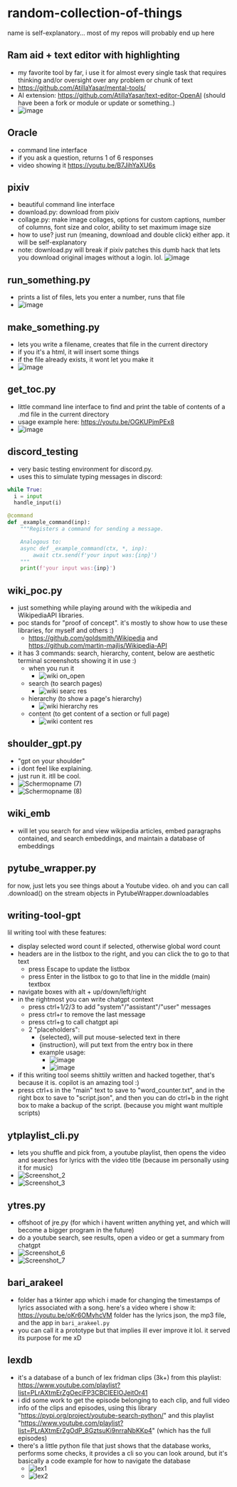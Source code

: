# random-collection-of-things
name is self-explanatory... most of my repos will probably end up here

## Ram aid + text editor with highlighting
- my favorite tool by far, i use it for almost every single task that requires thinking and/or oversight over any problem or chunk of text
- https://github.com/AtillaYasar/mental-tools/
- AI extension: https://github.com/AtillaYasar/text-editor-OpenAI (should have been a fork or module or update or something..)
- ![image](https://user-images.githubusercontent.com/112716905/213861946-c23ddd62-79f4-4aa3-a5ab-5a9bdb4edbdb.png)

## Oracle
- command line interface  
- if you ask a question, returns 1 of 6 responses  
- video showing it https://youtu.be/B7JihYaXU6s

## pixiv
- beautiful command line interface
- download.py: download from pixiv
- collage.py: make image collages, options for custom captions, number of columns, font size and color, ability to set maximum image size
- how to use? just run (meaning, download and double click) either app. it will be self-explanatory
- note: download.py will break if pixiv patches this dumb hack that lets you download original images without a login. lol.
![image](https://user-images.githubusercontent.com/112716905/205492410-50a187f7-1e1a-4053-9770-e4bea6ab2cb3.png)

## run_something.py
- prints a list of files, lets you enter a number, runs that file
- ![image](https://user-images.githubusercontent.com/112716905/211153821-f7d6ae51-6612-4d56-b9af-2664f8ffcb89.png)


## make_something.py
- lets you write a filename, creates that file in the current directory
- if you it's a html, it will insert some things
- if the file already exists, it wont let you make it
- ![image](https://user-images.githubusercontent.com/112716905/211151843-81bf8c17-28bf-44f8-a584-8d4f853a5090.png)

## get_toc.py
- little command line interface to find and print the table of contents of a .md file in the current directory
- usage example here: https://youtu.be/OGKUPjmPEx8
- ![image](https://user-images.githubusercontent.com/112716905/213638908-7932da0f-8b10-47b6-a031-689e3db24063.png)

## discord_testing
- very basic testing environment for discord.py.
- uses this to simulate typing messages in discord:
```python
while True:
  i = input
  handle_input(i)
```
```python
@command
def _example_command(inp):
    """Registers a command for sending a message.

    Analogous to:
    async def _example_command(ctx, *, inp):
        await ctx.send(f'your input was:{inp}')
    """
    print(f'your input was:{inp}')
```

## wiki_poc.py
- just something while playing around with the wikipedia and WikipediaAPI libraries.
- poc stands for "proof of concept". it's mostly to show how to use these libraries, for myself and others  :)
  + https://github.com/goldsmith/Wikipedia and https://github.com/martin-majlis/Wikipedia-API
- it has 3 commands: search, hierarchy, content, below are aesthetic terminal screenshots showing it in use :)
  + when you run it
    - ![wiki on_open](https://user-images.githubusercontent.com/112716905/224471617-0a14198a-1949-465a-bf54-3f2e4c2ef10f.png)
  + search  (to search pages)
    - ![wiki searc res](https://user-images.githubusercontent.com/112716905/224471633-70fbb8a1-d417-4e32-82dc-cb076d6908bd.png)
  + hierarchy  (to show a page's hierarchy)
    - ![wiki hierarchy res](https://user-images.githubusercontent.com/112716905/224471651-20c7b7f2-ffed-4e1e-8819-52ce540baf4c.png)
  + content  (to get content of a section or full page)
    - ![wiki content res](https://user-images.githubusercontent.com/112716905/224471665-22777f4d-18cb-4bef-94fc-6397b3067211.png)

## shoulder_gpt.py
- "gpt on your shoulder"
- i dont feel like explaining.
- just run it. itll be cool.
- ![Schermopname (7)](https://user-images.githubusercontent.com/112716905/224529114-c29420f4-28cf-49a1-b43c-f8fa3a72da19.png)
- ![Schermopname (8)](https://user-images.githubusercontent.com/112716905/224535016-9184863b-79b7-4d46-9c46-4dbacc7871bc.png)

## wiki_emb
- will let you search for and view wikipedia articles, embed paragraphs contained, and search embeddings, and maintain a database of embeddings

## pytube_wrapper.py
for now, just lets you see things about a Youtube video. oh and you can call .download() on the stream objects in PytubeWrapper.downloadables

## writing-tool-gpt
lil writing tool with these features:
- display selected word count if selected, otherwise global word count
- headers are in the listbox to the right, and you can click the to go to that text
  + press Escape to update the listbox
  + press Enter in the listbox to go to that line in the middle (main) textbox
- navigate boxes with alt + up/down/left/right
- in the rightmost you can write chatgpt context
  + press ctrl+1/2/3 to add "system"/"assistant"/"user" messages
  + press ctrl+r to remove the last message
  + press ctrl+g to call chatgpt api
  + 2 "placeholders":
    - {selected}, will put mouse-selected text in there
    - {instruction}, will put text from the entry box in there
    - example usage:
      + ![image](https://user-images.githubusercontent.com/112716905/231696973-80f95250-2a2a-449b-befc-50e895b22890.png)
      + ![image](https://user-images.githubusercontent.com/112716905/231697059-440d4b6c-dc76-49db-a704-7d696b2c7d69.png)
- if this writing tool seems shittily written and hacked together, that's because it is. copilot is an amazing tool  :)
- press ctrl+s in the "main" text to save to "word_counter.txt", and in the right box to save to "script.json", and then you can do ctrl+b in the right box to make a backup of the script. (because you might want multiple scripts)

## ytplaylist_cli.py
- lets you shuffle and pick from, a youtube playlist, then opens the video and searches for lyrics with the video title (because im personally using it for music)
- ![Screenshot_2](https://github.com/AtillaYasar/random-collection-of-things/assets/112716905/46633647-599e-4908-8a1e-2f0f4af0aa8f)
- ![Screenshot_3](https://github.com/AtillaYasar/random-collection-of-things/assets/112716905/f35bb6ca-0b92-4fd7-a05b-e40928adf03c)

## ytres.py
- offshoot of jre.py (for which i havent written anything yet, and which will become a bigger program in the future)
- do a youtube search, see results, open a video or get a summary from chatgpt
- ![Screenshot_6](https://github.com/AtillaYasar/random-collection-of-things/assets/112716905/d3d6de43-0623-498e-9905-1e441e3266ce)
- ![Screenshot_7](https://github.com/AtillaYasar/random-collection-of-things/assets/112716905/7e057609-5206-474a-b10b-5847523e4b9b)

## bari_arakeel
- folder has a tkinter app which i made for changing the timestamps of lyrics associated with a song. here's a video where i show it: https://youtu.be/oKr6OMyhcVM folder has the lyrics json, the mp3 file, and the app in `bari_arakeel.py`
- you can call it a prototype but that implies ill ever improve it lol. it served its purpose for me xD

## lexdb
- it's a database of a bunch of lex fridman clips (3k+) from this playlist: https://www.youtube.com/playlist?list=PLrAXtmErZgOeciFP3CBCIEElOJeitOr41
- i did some work to get the episode belonging to each clip, and full video info of the clips and episodes, using this library "https://pypi.org/project/youtube-search-python/" and this playlist "https://www.youtube.com/playlist?list=PLrAXtmErZgOdP_8GztsuKi9nrraNbKKp4" (which has the full episodes)
- there's a little python file that just shows that the database works, performs some checks, it provides a cli so you can look around, but it's basically a code example for how to navigate the database
  - ![lex1](https://github.com/AtillaYasar/random-collection-of-things/assets/112716905/2cce920d-f52d-4245-a4ce-23fad8778232)
  - ![lex2](https://github.com/AtillaYasar/random-collection-of-things/assets/112716905/d85f594a-a9ff-4b1e-9eb0-07862081f751)
